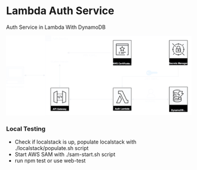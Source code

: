 # Lambda Auth Service
Auth Service in Lambda With DynamoDB

![Service Diagram](diagram.svg)


### Local Testing

* Check if localstack is up, populate localstack with ./localstack/populate.sh script
* Start AWS SAM with ./sam-start.sh script
* run npm test or use web-test